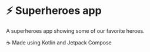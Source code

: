 # ⚡ Superheroes app
A superheroes app showing some of our favorite heroes.  

☕ Made using Kotlin and Jetpack Compose
